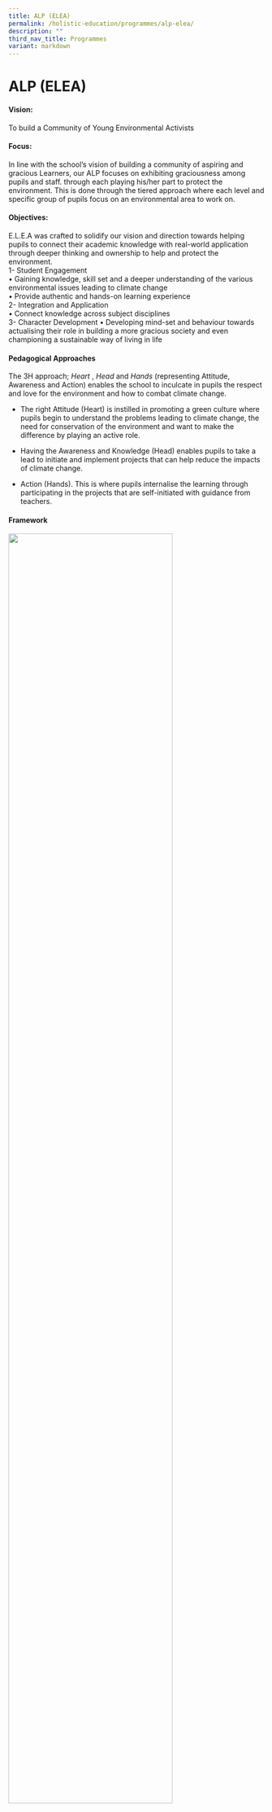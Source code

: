 ```yaml
---
title: ALP (ELEA)
permalink: /holistic-education/programmes/alp-elea/
description: ""
third_nav_title: Programmes
variant: markdown
---
```

ALP (ELEA)
==========

#### Vision:
To build a Community of Young Environmental Activists  

#### Focus:
In line with the school’s vision of building a community of aspiring and gracious Learners, our ALP focuses on exhibiting graciousness among pupils and staff. through each playing his/her part to protect the environment. This is done through the tiered approach where each level and specific group of pupils focus on an environmental area to work on.  
  
#### Objectives:
E.L.E.A was crafted to solidify our vision and direction towards helping pupils to connect their academic knowledge with real-world application through deeper thinking and ownership to help and protect the environment.  <br>
1- Student Engagement <br>
• Gaining knowledge, skill set and a deeper understanding of the various environmental issues leading to climate change <br>
• Provide authentic and hands-on learning experience <br>
2- Integration and Application<br>
• Connect knowledge across subject disciplines<br>
3- Character Development 
• Developing mind-set and behaviour towards actualising their role in building a more gracious society and even championing a sustainable way of living in life 

#### Pedagogical Approaches

The 3H approach;&nbsp;_Heart_&nbsp;,&nbsp;_Head_&nbsp;and&nbsp;_Hands_&nbsp;(representing Attitude, Awareness and Action) enables the school to inculcate in pupils the respect and love for the environment and how to combat climate change.  

*   The right&nbsp;Attitude&nbsp;(Heart) is instilled in promoting a green culture where pupils begin to understand the problems leading to climate change, the need for conservation of the environment and want to make the difference by playing an active role.  
    
*   Having the&nbsp;Awareness&nbsp;and Knowledge (Head) enables pupils to take a lead to initiate and implement projects that can help reduce the impacts of climate change.  
    
*   Action&nbsp;(Hands). This is where pupils internalise the learning through participating in the projects that are self-initiated with guidance from teachers.

#### Framework
<img src="/images/Programmes/EE2.png" style="width:80%">

#### Key Programmes/Initiatives
##### School-based:
**Tier 1: Learning Opportunities for All (P1 to P6)**<br>
**2024 SLOGAN - “Reduce and refuse for sure; let’s turn trash into treasure!”**

<style type="text/css">
.tg  {border-collapse:collapse;border-spacing:0;}
.tg td{border-color:black;border-style:solid;border-width:1px;font-family:Arial, sans-serif;font-size:14px;
  overflow:hidden;padding:10px 5px;word-break:normal;}
.tg th{border-color:black;border-style:solid;border-width:1px;font-family:Arial, sans-serif;font-size:14px;
  font-weight:normal;overflow:hidden;padding:10px 5px;word-break:normal;}
.tg .tg-3yc9{background-color:#22A114;border-color:inherit;color:#FFF;font-weight:bold;text-align:center;vertical-align:top}
.tg .tg-n9k0{background-color:#FBFFFA;border-color:inherit;color:#222;text-align:left;vertical-align:top}
</style>
<table class="tg">
<thead>
  <tr>
    <th colspan="4" class="tg-3yc9">Green COPS (Biodiversity - Care for our Plants in School)</th>
  </tr>
</thead>
<tbody>
  <tr>
    <th class="tg-n9k0"><span style="font-weight:bold;color:#000">Name of Program</span><br></th>
<th class="tg-n9k0"><span style="font-weight:bold;color:#000">Level Involved</span></th>
		<th class="tg-n9k0"><span style="font-weight:bold;color:#000">Program Summary</span>
</th>
<th class="tg-n9k0"><span style="font-weight:bold;color:#000">Collaboration</span>
</th>
  </tr>
  <tr>
    <td class="tg-n9k0"><span style="background-color:transparent">Adopt-A-Plant</span><br></td>
    <td class="tg-n9k0"><span style="background-color:transparent">P1</span><br><br></td>
    <td class="tg-n9k0"><span style="background-color:transparent">To inculcate ownership of school properties:
1.	Each class will water the 2 gardens in school twice in Term 3.
Each plant will then adopt a pot of plant to take care in Sem 2.
</span>
</td>
    <td class="tg-n9k0"><span style="background-color:transparent">P4 ECs will create videos to teach the basic parts of plants and how P1 students should water.</span></td>
  </tr>
  <tr>
    <td class="tg-n9k0"><span style="font-weight:bold;color:#000">Students with Arts Potential<br><br>Tier 2+/3</span><br></td>
    <td class="tg-n9k0"><span style="font-weight:normal;color:#000">&nbsp;&nbsp;-Music and Art Celebrate!</span><br><br></td>
    <td class="tg-n9k0"><span style="font-weight:bold;color:#000">Tier 2: Within School</span><br><span style="background-color:transparent">&nbsp;&nbsp;- 	Performing and Visual Arts CCAs at school events<br>&nbsp;&nbsp;- Say It Art Loud</span><br><br> <span style="font-weight:bold;color:#000">Tier 3: Beyond School Community</span><br><span style="background-color:transparent">&nbsp;&nbsp;-  VPA CCA participation at community events (exhibition, performances)<br>&nbsp;&nbsp;- VPA Arts Outreach with school partners<br>&nbsp;&nbsp;- SYF (rep as Aesthetics  School Team)<br>&nbsp;&nbsp;- 	The Arts Charts (P2 – P6)</span></td>
    <td class="tg-n9k0"><span style="font-weight:normal;color:#000">&nbsp;&nbsp;-The Arts Charts</span></td>
  </tr>
</tbody>
</table>





<table>
  <tbody>
  <tr>
		<th colspan="4" style="width:64px;" align="center">Green COPS (Biodiversity - Care for our Plants in School)
		</th>
		</tr>
		<tr>
      <th style="width: 64px;">
       Name of Program
      </th>
      <th style="width: 64px;">
        Level <br>Involved
      </th>
			<th style="width: 64px;">
				<nobr>Program Summary</nobr>
      </th>
			<th style="width: 64px;">
        Collaboration
      </th>
    </tr>
    <tr>
      <td style="width: 60px;">
        Adopt-A-Plant
      </td>
      <td style="text-align: left; width: 60px;">
        P1
      </td>
			 <td style="text-align: left; width: 60px;">To inculcate ownership of school properties: <br> 1. Each class will water the 2 gardens in school twice in Term 3. <br>2. Each plant will then adopt a pot of plant to take care in Sem 2. 
      </td>
			 <td style="text-align: left; width: 60px;">
        P4 ECs will create videos to teach the basic parts of plants and how P1 students should water. 
      </td>
    </tr>
    <tr>
      <td style="text-align: left; width: 60px;">
       Green Wave Commemoration
      </td>
			<td style="text-align: left; width: 60px;">
       P2
      </td>
			<td style="text-align: left; width: 60px;">
       To encourage students to plant an edible plant on their own and take care of it with their family members. 
      </td>
			<td style="text-align: left; width: 60px;">
       PAL committee:<br>
Creation of bottle pot for the plant.
      </td>
    </tr>
		<tr>
      <td style="text-align: left; width: 60px;">
       Green Quest 2024
      </td>
			<td style="text-align: left; width: 60px;">
       P3 - P6 
      </td>
			<td style="text-align: left; width: 60px;">In collaboration with Gardens by the Bay, students can take part in the Green Quest (Seeker Leve). Students will complete activities on biodiversity. 
      </td>
			<td style="text-align: left; width: 60px;">
       Gardens by the Bay 
      </td>
    </tr>
 <tr>
      <td style="width: 60px;">
       Mrs Wishy Washy – Which water should we use to wash Mrs Wishy Washy’s animals? 
      </td>
      <td style="text-align: left; width: 60px;">
        P1
      </td>
			 <td style="text-align: left; width: 60px;">Integration with English STELLAR. Through the hands-on learning experience of investigation, pupils will learn that water can be recycled and reused and that water is precious. 
      </td>
			 <td style="text-align: left; width: 60px;">
        English Department  
      </td>
    </tr>
    <tr>
      <td style="text-align: left; width: 60px;">
       What will the weather be like today? 
      </td>
			<td style="text-align: left; width: 60px;">
       P2
      </td>
			<td style="text-align: left; width: 60px;">
      Pupils will create rain gauges from recycled bottles to track the amount of rainfall in school. From this, they will then observe and discuss about the impacts of rainfall and record their data into a bar graph (Math syllabus).  
      </td>
			<td style="text-align: left; width: 60px;">
       Math Department 
      </td>
    </tr>
 <tr>
      <td style="width: 60px;">
        Clean Plate Campaign 
      </td>
      <td style="text-align: left; width: 60px;">
        All
      </td>
			 <td style="text-align: left; width: 60px;">To encourage students to understand the importance of food securtiy in Singapore. Students to finish their food and show the clean plate to the parent volunteers. Students to collect 5 stamps in a week to redeem a prize. Campaign runs for a wekk each term. 
      </td>
			 <td style="text-align: left; width: 60px;">
      </td>
    </tr>
    <tr>
      <td style="text-align: left; width: 60px;">
       Recycle Right Mondays 
      </td>
			<td style="text-align: left; width: 60px;">
       All
      </td>
			<td style="text-align: left; width: 60px;">
       To encourage students that ‘life’ of objects that can’t be upcycled or reused can be lengthened by recycling. Students to bring in the designated recyclable for the term. ECs scheduled to remind classmates to bring the recyclable.  
      </td>
			<td style="text-align: left; width: 60px;">
       Mono Food SG &amp; Apeiron Energy 
      </td>
    </tr>
		<tr>
      <td style="text-align: left; width: 60px;">
      Love Your Food @ AGPS
      </td>
			<td style="text-align: left; width: 60px;">
       P3
      </td>
			<td style="text-align: left; width: 60px;">P3 students went through a workshop by Tembusu Pte Ltd on Food Security – Rice production. <br>
Through learning of how Singapore gets its rice, the P3 students will learn about food recycling and how food waste can be turned into compost for plants. Students will then do their VIA in fertilising our school gardens using the food compost.  
      </td>
			<td style="text-align: left; width: 60px;">
      Tembusu Pte Ltd 
      </td>
    </tr>		
			<tr>
      <td style="text-align: left; width: 60px;">
       IPW
      </td>
			<td style="text-align: left; width: 60px;">
       P4 
      </td>
			<td style="text-align: left; width: 60px;">Students will go through the Thinking Design protocol to come up with solutions to environmental issues in school. 
      </td>
			<td style="text-align: left; width: 60px;">
      Across all disciplines
      </td>
    </tr>	
		<tr></tr>
  </tbody>
</table>


**Tier 2: Learning Opportunities for a Targeted Group**<br>
<table>
  <tbody>
    <tr>
      <th style="width: 64px;">
        Theme
      </th>
      <th style="width: 64px;">
       Name of Program
      </th>
      <th style="width: 64px;">
        Level <br>Involved
      </th>
			<th style="width: 64px;">
				<nobr>Program Summary</nobr>
      </th>
			<th style="width: 64px;">
        Collaboration
      </th>
    </tr>
 <tr>
      <td style="width: 60px;">
      Project ECO 
      </td>
      <td style="width: 60px;">
     Environment Champions 
      </td>
      <td style="text-align: left; width: 60px;">
        P5
      </td>
			 <td style="text-align: left; width: 60px;">Initiate and implement 2 environment-themed projects, covering 1 public health and 1 environment protection topic within the school and/or in the community. <br><br>Conduct outreach to the P5 level, MK and/or AGPS population. 
      </td>
			 <td style="text-align: left; width: 60px;">NEA
	 </td></tr>
 <tr>
      <td style="width: 60px;">
     Sengkang Wetlands 
      </td>
      <td style="width: 60px;">
     Environment Champions 
      </td>
      <td style="text-align: left; width: 60px;">
        P4
      </td>
			 <td style="text-align: left; width: 60px;">
Facilitate MK students to learn more about biodiversity and preserving the environment at Sengkang Wetlands.
      </td>
			 <td style="text-align: left; width: 60px;">Science Department MK @ AGPS 
	 </td></tr>
 <tr>
      <td style="width: 60px;">
      Recycle Right Mondays 
      </td>
      <td style="width: 60px;">
     Environment Champions 
      </td>
      <td style="text-align: left; width: 60px;">
        P6
      </td>
			 <td style="text-align: left; width: 60px;">ECs scheduled to remind classmates to bring the recyclables. ECs will be rotated to assist PVs in the collection of recyclable.  
      </td>
			 <td style="text-align: left; width: 60px;">
	 </td></tr>
 <tr>
      <td style="width: 60px;">
STEM Innovators (CCA)  
      </td>
      <td style="width: 60px;">
      </td>
      <td style="text-align: left; width: 60px;">
        P4-P6
      </td>
			 <td style="text-align: left; width: 60px;">*See under CCA (<a href="/holistic-education/co-curricular-activities-cca/cognitive/stem/" rel="noopener noreferrer nofollow" target="_self">STEM Innovator</a>) tab 
      </td>
			 <td style="text-align: left; width: 60px;">
	 </td></tr>
		<tr></tr>
  </tbody>
</table>